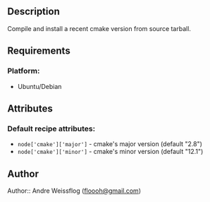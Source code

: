 ## Description

Compile and install a recent cmake version from source tarball.

## Requirements
### Platform:

* Ubuntu/Debian

## Attributes
### Default recipe attributes:

* `node['cmake']['major']` - cmake's major version (default "2.8")
* `node['cmake']['minor']` - cmake's minor version (default "12.1")

## Author
Author:: Andre Weissflog (floooh@gmail.com)
